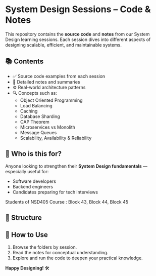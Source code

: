 # System Design Sessions – Code & Notes

This repository contains the **source code** and **notes** from our System Design learning sessions. Each session dives into different aspects of designing scalable, efficient, and maintainable systems.

## 📚 Contents

- ✅ Source code examples from each session
- 📝 Detailed notes and summaries
- ⚙️ Real-world architecture patterns
- 🔍 Concepts such as:
  - Object Oriented Programming 
  - Load Balancing
  - Caching
  - Database Sharding
  - CAP Theorem
  - Microservices vs Monolith
  - Message Queues
  - Scalability, Availability & Reliability

## 🧠 Who is this for?

Anyone looking to strengthen their **System Design fundamentals** — especially useful for:
- Software developers
- Backend engineers
- Candidates preparing for tech interviews

Students of NSD405 Course : Block 43, Block 44, Block 45

## 📁 Structure


## 🚀 How to Use

1. Browse the folders by session.
2. Read the notes for conceptual understanding.
3. Explore and run the code to deepen your practical knowledge.


**Happy Designing!** 🛠️
